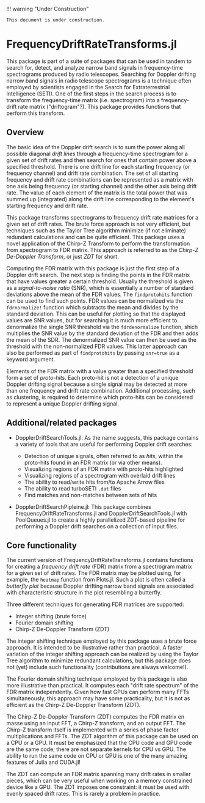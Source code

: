 !!! warning "Under Construction"

    This document is under construction.

# FrequencyDriftRateTransforms.jl

This package is part of a suite of packages that can be used in tandem to search
for, detect, and analyze narrow band signals in frequency-time spectrograms
produced by radio telescopes.  Searching for Doppler drifting narrow band
signals in radio telescope spectrograms is a technique often employed by
scientists engaged in the Search for Extraterrestrial Intelligence (SETI).
One of the first steps in the search process is to transform the frequency-time
matrix (i.e. spectrogram) into a frequency-drift rate matrix ("driftogram"?).
This package provides functions that perform this transform.

## Overview

The basic idea of the Doppler drift search is to sum the power along all
possible diagonal *drift lines* through a frequency-time spectrogram for a given
set of drift rates and then search for ones that contain power above a
specified threshold.  There is one drift line for each starting frequency (or
frequency channel) and drift rate combination.  The set of all starting
frequency and drift rate combinations can be represented as a matrix with one
axis being frequency (or starting channel) and the other axis being drift rate.
The value of each element of the matrix is the total power that was summed up
(integrated) along the drift line corresponding to the element's starting
frequency and drift rate.

This package transforms spectrograms to frequency drift rate matrices for a
given set of drift rates.  The brute force approach is not very efficient, but
techniques such as the Taylor Tree algorithm minimize (if not eliminate)
redundant calculations and can be quite efficient.  This package uses a novel
application of the Chirp-Z Transform to perform the transformation from
spectrogram to FDR matrix.  This approach is referred to as the *Chirp-Z
De-Doppler Transform*, or just *ZDT* for short.

Computing the FDR matrix with this package is just the first step of a Doppler
drift search.  The next step is finding the points in the FDR matrix that have
values greater a certain threshold.  Usually the threshold is given as a
*signal-to-noise ratio* (SNR), which is essentially a number of standard
deviations above the mean of the FDR values.  The `findprotohits` function can
be used to find such points.  FDR values can be normalized via the
`fdrnormalize!` function which subtracts the mean and divides by the standard
deviation.  This can be useful for plotting so that the displayed values are SNR
values, but for searching it is much more efficient to denormalize the single
SNR threshold via the `fdrdenormalize` function, shich multiplies the SNR value
by the standard deviation of the FDR and then adds the mean of the SDR.  The
denormalized SNR value can then be used as the threshold with the non-normalized
FDR values.  This latter approach can also be performed as part of
`findprotohits` by passing `snr=true` as a keyword argument.

Elements of the FDR matrix with a value greater than a specified threshold form
a set of *proto-hits*.  Each proto-hit is not a detection of a unique Doppler
drifting signal because a single signal may be detected at more than one
frequency and drift rate combination.  Additional processing, such as
clustering, is required to determine which proto-hits can be considered to
represent a unique Doppler drifting signal.

## Additional/related packages

* DopplerDriftSearchTools.jl: As the name suggests, this package contains a
  variety of tools that are useful for performing Doppler drift searches:

  - Detection of unique signals, often referred to as *hits*, within the
    proto-hits found in an FDR matrix (or via other means).
  - Visualizing regions of an FDR matrix with proto-hits highlighted
  - Visualizing regions of a spectrogram with overlaid drift lines
  - The ability to read/write hits from/to Apache Arrow files
  - The ability to read turboSETI `.dat` files
  - Find matches and non-matches between sets of hits

* DopplerDriftSearchPipleine.jl: This package combines
  FrequencyDriftRateTransforms.jl and DopplerDriftSearchTools.jl with
  PoolQueues.jl to create a highly parallelized ZDT-based pipeline for
  performing a Doppler drift searches on a collection of input files.

## Core functionality

The current version of FrequencyDriftRateTransforms.jl contains functions for
creating a *frequency drift rate* (FDR) matrix from a spectrogram matrix for a
given set of drift rates.  The FDR matrix may be plotted using, for example, the
`heatmap` function from Plots.jl.  Such a plot is often called a *butterfly
plot* because Doppler drifting narrow band signals are associated with
characteristic structure in the plot resembling a butterfly.

Three different techniques for generating FDR matrices are supported:

- Integer shifting (brute force)
- Fourier domain shifting
- Chirp-Z De-Doppler Transform (ZDT)

The integer shifting technique employed by this package uses a brute force
approach.  It is intended to be illustrative rather than practical.  A faster
variation of the integer shifting approach can be realized by using the Taylor
Tree algorithm to minimize redundant calculations, but this package does not
(yet) include such functionality (contributions are always welcome!).

The Fourier domain shifting technique employed by this package is also more
illustrative than practical.  It computes each "drift rate spectrum" of the FDR
matrix independently.  Given how fast GPUs can perform many FFTs simultaneously,
this approach may have some practicality, but it is not as efficient as the
Chirp-Z De-Doppler Transform (ZDT).

The Chirp-Z De-Doppler Transform (ZDT) computes the FDR matrix en masse using
an input FFT, a Chirp-Z transform, and an output FFT.  The Chirp-Z transform
itself is implemented with a series of phase factor multiplications and FFTs.
The ZDT algorithm of this package can be used on a CPU or a GPU.  It must be
emphasized that the CPU code and GPU code are the same code; there are not
separate kernels for CPU vs GPU.  The ability to run the same code on CPU or GPU
is one of the many amazing features of Julia and CUDA.jl!

The ZDT can compute an FDR matrix spanning many drift rates in smaller pieces,
which can be very useful when working on a memory constrained device like a
GPU.  The ZDT imposes one constraint: it must be used with evenly spaced drift
rates.  This is rarely a problem in practice.
